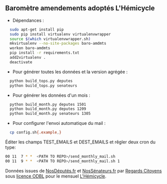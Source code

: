 Baromètre amendements adoptés L'Hémicycle
-----------------------------------------

- Dépendances :

```bash
  sudo apt-get install pip
  sudo pip install virtualenv virtualenvwrapper
  source $(which virtualenvwrapper.sh)
  mkvirtualenv --no-site-packages baro-amdmts
  workon baro-amdmts
  pip install -r requirements.txt
  add2virtualenv .
  deactivate
```

- Pour générer toutes les données et la version agrégée :

```bash
  python build_tops.py deputes
  python build_tops.py senateurs
```

- Pour générer les données d'un mois :

```bash
  python build_month.py deputes 1501
  python build_month.py deputes 1209
  python build_month.py senateurs 1305
```

- Pour configurer l'envoi automatique du mail :

```bash
  cp config.sh{.example,}
```

Éditer les champs TEST_EMAILS et DEST_EMAILS et rêgler deux cron du type:
```bash
00 11  7 * *  <PATH TO REPO>/send_monthly_mail.sh
00 11  9 * *  <PATH TO REPO>/send_monthly_mail.sh 1 
```

Données issues de [NosDéputés.fr](http://www.nosdeputes.fr) et [NosSénateurs.fr](http://www.nossenateurs.fr) par [Regards Citoyens](http://www.regardscitoyens.org) sous [licence ODBL](http://vvlibri.org/fr/licence/odbl/10/fr/legalcode) pour le mensuel [L'Hémicycle](http://www.lhemicycle.com/).
